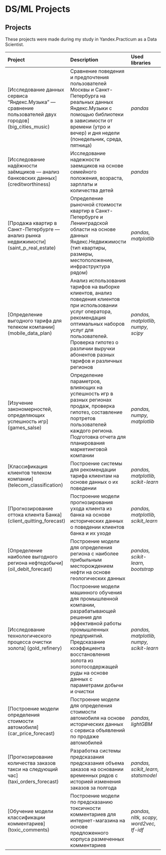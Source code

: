 # DS/ML Projects
## Projects

These projects were made during my study in Yandex.Practicum as a Data Scientist.

| Project | Description | Used libraries |
|:----------------------|:----------------------|:-----------------------|
|[Исследование данных сервиса “Яндекс.Музыка” — сравнение пользователей двух городов] (big_cities_music) | Сравнение поведения и предпочтения пользователей Москвы и Санкт-Петербурга на реальных данных Яндекс.Музыки c помощью библиотеки в зависимости от времени (утро и вечер) и дня недели (понедельник, среда, пятница) | *pandas* |
|[Исследование надёжности заёмщиков — анализ банковских данных] (creditworthiness) | Исследование надежности заемщиков на основе семейного положения, возраста, зарплаты и количества детей | *pandas* |
|[Продажа квартир в Санкт-Петербурге — анализ рынка недвижимости] (saint_p_real_estate) | Определение рыночной стоимости квартир в Санкт-Петербурге и Ленинградской области на основе данных Яндекс.Недвижимости (тип квартиры, размеры, местоположение, инфраструктура рядом) |*pandas, matplotlib* |
|[Определение выгодного тарифа для телеком компании] (mobile_data_plan) | Анализ использования тарифов на выборке клиентов, анализ поведения клиентов при использовании услуг оператора, рекомендация оптимальных наборов услуг для пользователей. Проверка гипотез о различии выручки абонентов разных тарифов и различных регионов | *pandas, matplotlib, numpy, scipy* ||
|[Изучение закономерностей, определяющих успешность игр] (games_salse) | Определение параметров, влияющих на успешность игр в разных регионах продаж, проверка гипотез, составление портретов пользователей каждого региона. Подготовка отчета для планирования маркетинговой компании | *pandas, numpy, matplotlib* |
|[Классификация клиентов телеком компании] (telecom_classification) | Построение системы для рекомендации тарифа клиентам на основе данных о их поведении | *pandas, matplotlib, scikit-learn*|
|[Прогнозирование оттока клиента Банка] (client_quitting_forecast) | Построение модели прогнозирования ухода клиента из банка на основе исторических данных о поведении клиентов банка и их уходе | *pandas, matplotlib, scikit_learn* |
|[Определение наиболее выгодного региона нефтедобычи] (oil_debit_forecast) | Построение модели для определения региона с наиболее прибыльным месторождением нефти на основе геологических данных | *pandas, scikit-learn, bootstrap*|
[Исследование технологического процесса очистки золота] (gold_refinery) | Построение модели машинного обучения для промышленной компании, разрабатывающей решения для эффективной работы промышленных предприятий. Предсказание коэффициента восстановления золота из золотосодержащей руды на основе данных с параметрами добычи и очистки | *pandas, matplotlib, numpy, scikit-learn*|
|[Построение модели определения стоимости автомобиля] (car_price_forecast) | Построение модели для определения стоимости автомобиля на основе исторических данных с сервиса объявлений по продаже автомобилей | *pandas, lightGBM*|
|[Прогнозирование количества заказов такси на следующий час] (taxi_orders_forecast) | Разработка системы предсказания предсказания объема заказов на основании временных рядов с историей изменения заказов за полгода | *pandas, scikit_learn, statsmodel* |
|[Обучение модели классификации комментариев] (toxic_comments) | Построение модели по предсказанию токсичности комментариев для интернет-магазина на основе предложенного корпуса размеченных комментариев | *pandas, nltk, scapy, word2vec, tf-idf* |
